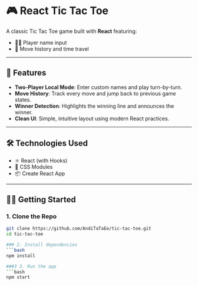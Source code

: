 # 🎮 React Tic Tac Toe

A classic Tic Tac Toe game built with **React** featuring:

- 🧍‍♂️ Player name input
- 🔄 Move history and time travel

---
## 🚀 Features

- **Two-Player Local Mode**: Enter custom names and play turn-by-turn.
- **Move History**: Track every move and jump back to previous game states.
- **Winner Detection**: Highlights the winning line and announces the winner.
- **Clean UI**: Simple, intuitive layout using modern React practices.

---

## 🛠️ Technologies Used

- ⚛️ React (with Hooks)
- 🧹 CSS Modules
- 📦 Create React App 

---

## 🧑‍💻 Getting Started

### 1. Clone the Repo
```bash
git clone https://github.com/AndiTaTaEe/tic-tac-toe.git
cd tic-tac-toe

### 2. Install dependencies
```bash
npm install

###3 3. Run the app
```bash
npm start